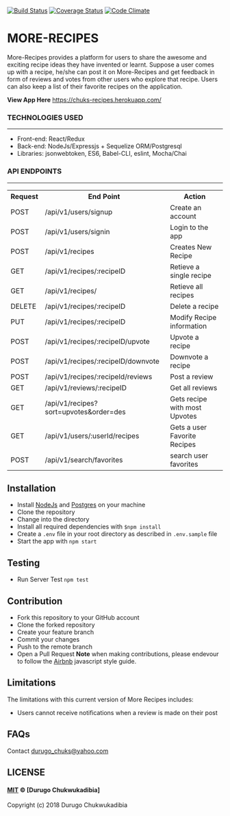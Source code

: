 [![Build Status](https://travis-ci.org/daddychukz/More-Recipes.svg?branch=develop)](https://travis-ci.org/daddychukz/More-Recipes) [![Coverage Status](https://coveralls.io/repos/github/daddychukz/More-Recipes/badge.svg?branch=develop)](https://coveralls.io/github/daddychukz/More-Recipes?branch=develop)
[![Code Climate](https://codeclimate.com/github/daddychukz/More-Recipes.png)](https://codeclimate.com/github/daddychukz/More-Recipes)

# MORE-RECIPES
More-Recipes provides a platform for users to share the awesome and exciting  recipe ideas they
have invented or learnt.  Suppose a user comes up with a recipe,  he/she can post it on
More-Recipes and  get feedback in form of reviews and votes from other users who explore that
recipe. Users can also keep a list of their favorite recipes on the application.

<b>View App Here</b> https://chuks-recipes.herokuapp.com/

<h3>TECHNOLOGIES USED</h3>
<hr>
<ul>
  <li>Front-end: React/Redux</li>
  <li>Back-end: NodeJs/Expressjs + Sequelize ORM/Postgresql</li>
  <li>Libraries: jsonwebtoken, ES6, Babel-CLI, eslint, Mocha/Chai</li>
</ul>

<h3>API ENDPOINTS</h3>
<hr>
<table>
  <tr>
      <th>Request</th>
      <th>End Point</th>
      <th>Action</th>
  </tr>
  <tr>
      <td>POST</td>
      <td>/api/v1/users/signup</td>
      <td>Create an account</td>
  </tr>
  <tr>
      <td>POST</td>
      <td>/api/v1/users/signin</td>
      <td>Login to the app</td>
  </tr>
  <tr>
      <td>POST</td>
      <td>/api/v1/recipes</td>
      <td>Creates New Recipe</td>
  </tr>
  <tr>
      <td>GET</td>
      <td>/api/v1/recipes/:recipeID</td>
      <td>Retieve a single recipe</td>
  </tr>
    <tr>
      <td>GET</td>
      <td>/api/v1/recipes/</td>
      <td>Retieve all recipes</td>
  </tr>

  <tr>
      <td>DELETE</td>
      <td>/api/v1/recipes/:recipeID</td>
      <td>Delete a recipe</td>
  </tr>

  <tr>
      <td>PUT</td>
      <td>/api/v1/recipes/:recipeID<bookId></td>
      <td>Modify Recipe information</td>
  </tr>

  <tr>
      <td>POST</td>
      <td>/api/v1/recipes/:recipeID/upvote</td>
      <td>Upvote a recipe</td>
  </tr>
  <tr>
      <td>POST</td>
      <td>/api/v1/recipes/:recipeID/downvote</td>
      <td>Downvote a recipe</td>
  </tr>
  <tr>
      <td>POST</td>
      <td>/api/v1/recipes/:recipeId/reviews </td>
      <td>Post a review</td>
  </tr>
    <tr>
      <td>GET</td>
      <td>/api/v1/reviews/:recipeID </td>
      <td>Get all reviews</td>
  </tr>
  <tr>
      <td>GET</td>
      <td>/api/v1/recipes?sort=upvotes&order=des </td>
      <td>Gets recipe with most Upvotes</td>
  </tr>
  <tr>
      <td>GET</td>
      <td>/api/v1/users/:userId/recipes</td>
      <td>Gets a user Favorite Recipes</td>
  </tr>
  <tr>
      <td>POST</td>
      <td>/api/v1/search/favorites</td>
      <td>search user favorites</td>
  </tr>
</table>

## Installation
  - Install [NodeJs](https://nodejs.org/en/) and [Postgres](https://www.postgresql.org/) on your machine
  - Clone the repository
  - Change into the directory
  - Install all required dependencies with `$npm install`
  - Create a `.env` file in your root directory as described in `.env.sample` file
  - Start the app with `npm start`

## Testing
  - Run Server Test `npm test`

## Contribution
- Fork this repository to your GitHub account
- Clone the forked repository
- Create your feature branch
- Commit your changes
- Push to the remote branch
- Open a Pull Request
**Note** when making contributions, please endevour to follow the [Airbnb](https://github.com/airbnb/javascript) javascript style guide.

## Limitations
The limitations with this current version of More Recipes includes:
* Users cannot receive notifications when a review is made on their post

## FAQs
Contact durugo_chuks@yahoo.com

## LICENSE
#### [MIT](./LICENSE) © [Durugo Chukwukadibia]

Copyright (c) 2018 Durugo Chukwukadibia
